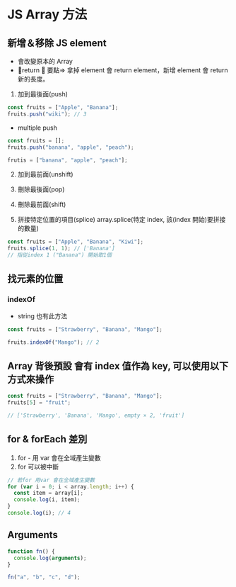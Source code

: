 # JS Array 方法

## 新增＆移除 JS element

- 會改變原本的 Array
- return  要點=> 拿掉 element 會 return element，新增 element 會 return 新的長度。

1. 加到最後面(push)

```js
const fruits = ["Apple", "Banana"];
fruits.push("wiki"); // 3
```

- multiple push

```js
const fruits = [];
fruits.push("banana", "apple", "peach");

frutis = ["banana", "apple", "peach"];
```

2. 加到最前面(unshift)

3. 刪除最後面(pop)

4. 刪除最前面(shift)

5. 拼接特定位置的項目(splice)
   array.splice(特定 index, 該(index 開始)要拼接的數量)

```js
const fruits = ["Apple", "Banana", "Kiwi"];
fruits.splice(1, 1); // ['Banana']
// 指從index 1 ("Banana") 開始取1個
```

## 找元素的位置

### indexOf

- string 也有此方法

```js
const fruits = ["Strawberry", "Banana", "Mango"];

fruits.indexOf("Mango"); // 2
```

## Array 背後預設 會有 index 值作為 key, 可以使用以下方式來操作

```js
const fruits = ["Strawberry", "Banana", "Mango"];
fruits[5] = "fruit";

// ['Strawberry', 'Banana', 'Mango', empty × 2, 'fruit']
```

## for & forEach 差別

1. for - 用 var 會在全域產生變數
2. for 可以被中斷

```js
// 若for 用var 會在全域產生變數
for (var i = 0; i < array.length; i++) {
  const item = array[i];
  console.log(i, item);
}
console.log(i); // 4
```

## Arguments

```js
function fn() {
  console.log(arguments);
}

fn("a", "b", "c", "d");
```
